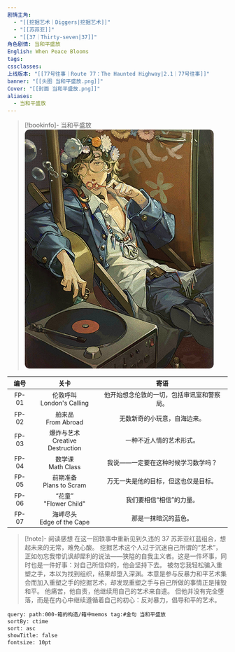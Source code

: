 ```yaml
---
剧情主角:
  - "[[挖掘艺术｜Diggers|挖掘艺术]]"
  - "[[苏菲亚]]"
  - "[[37｜Thirty-seven|37]]"
角色剧情: 当和平盛放
English: When Peace Blooms
tags: 
cssclasses: 
上线版本: "[[77号往事｜Route 77：The Haunted Highway|2.1｜77号往事]]"
banner: "[[头图 当和平盛放.png]]"
Cover: "[[封面 当和平盛放.png]]"
aliases:
  - 当和平盛放
---
```

> [!bookinfo]- 当和平盛放
> ![封面 当和平盛放](assets/挖掘艺术·当和平盛放.assets/封面%20当和平盛放.png)
> 
| 编号  |                关卡                 |                    寄语                    |
| :---: | :---------------------------------: | :----------------------------------------: |
| FP-01 |    伦敦呼叫<br/>London's Calling    | 他开始想念伦敦的一切，包括审讯室和警察局。 |
| FP-02 |       舶来品<br/>From Abroad        |        无数新奇的小玩意，自海边来。        |
| FP-03 | 爆炸与艺术<br/>Creative Destruction |          一种不近人情的艺术形式。          |
| FP-04 |        数学课<br/>Math Class        |     我说——一定要在这种时候学习数学吗？     |
| FP-05 |     前期准备<br/>Plans to Scram     |    万无一失是他的目标，但这也仅是目标。    |
| FP-06 |      “花童”<br/>"Flower Child"      |          我们要相信“相信”的力量。          |
| FP-07 |    海岬尽头<br/>Edge of the Cape    |            那是一抹暗沉的蓝色。            |

> [!note]- 阅读感想
> 在这一回轶事中重新见到久违的 37 苏菲亚红蓝组合，想起未来的无常，难免心酸。
> 挖掘艺术这个人过于沉迷自己所谓的“艺术”，正如勿忘我带讥讽却犀利的说法——狭隘的自我主义者。这是一件坏事，同时也是一件好事：对自己所信仰的，他会坚持下去。
> 被勿忘我轻松骗入重塑之手，本以为找到组织，结果却堕入深渊。本意是参与反暴力和平艺术集会而加入重塑之手的挖掘艺术，却发现重塑之手与自己所做的事情正是摧毁和平。
> 他痛苦，他自责，他继续用自己的艺术来自遣。
> 但他并没有完全堕落，而是在内心中继续遵循着自己的初心：反对暴力，倡导和平的艺术。
> 

~~~~note-gallery
query: path:000-箱的构造/箱中memos tag:#金句 当和平盛放
sortBy: ctime
sort: asc
showTitle: false
fontsize: 10pt
~~~~
